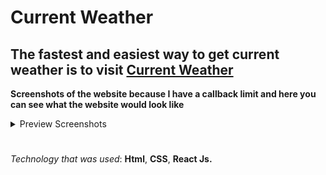 # Current Weather

## The fastest and easiest way to get current weather is to visit [Current Weather](https://motiaktual.netlify.app/)

**Screenshots of the website because I have a callback limit and here you can see what the website would look like**

<details close>
  <summary>Preview Screenshots</summary>
  <p>

![Weather](./src/Assets/ScreenShot/1.png)
![Weather](./src/Assets/ScreenShot/8.png)
![Weather](./src/Assets/ScreenShot/9.png)
![Weather](./src/Assets/ScreenShot/10.png)
    ![Weather](./src/Assets/ScreenShot/11.png)
    ![Weather](./src/Assets/ScreenShot/12.png)
    ![Weather](./src/Assets/ScreenShot/2.png)
    ![Weather](./src/Assets/ScreenShot/3.png)
    ![Weather](./src/Assets/ScreenShot/4.png)
    ![Weather](./src/Assets/ScreenShot/5.png)
    ![Weather](./src/Assets/ScreenShot/6.png)
    ![Weather](./src/Assets/ScreenShot/7.png)
  </p>
</details>

#

*Technology that was used*: **Html**, **CSS**, **React Js.**
